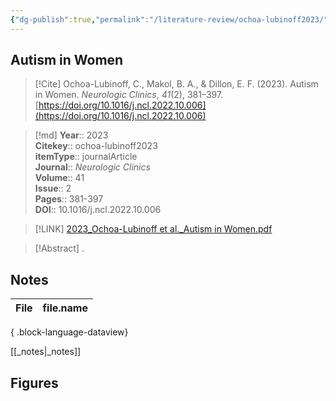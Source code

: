 ```yaml
---
{"dg-publish":true,"permalink":"/literature-review/ochoa-lubinoff2023/","title":"Autism in Women","tags":["Autism","Male","bias","Female","Sex"]}
---
```



## Autism in Women

> [!Cite]
> Ochoa-Lubinoff, C., Makol, B. A., & Dillon, E. F. (2023). Autism in Women. _Neurologic Clinics_, _41_(2), 381–397. [https://doi.org/10.1016/j.ncl.2022.10.006](https://doi.org/10.1016/j.ncl.2022.10.006)


>[!md]
> **Year**:: 2023   
> **Citekey**:: ochoa-lubinoff2023  
> **itemType**:: journalArticle  
> **Journal**:: *Neurologic Clinics*  
> **Volume**:: 41  
> **Issue**:: 2   
> **Pages**:: 381-397  
> **DOI**:: 10.1016/j.ncl.2022.10.006    

> [!LINK] 
> [2023_Ochoa-Lubinoff et al._Autism in Women.pdf](zotero://select/library/items/RMUHJVLB)

> [!Abstract]
>.
> 


## Notes

| File | file.name |
| ---- | --------- |

{ .block-language-dataview}

[[_notes\|_notes]]

## Figures

